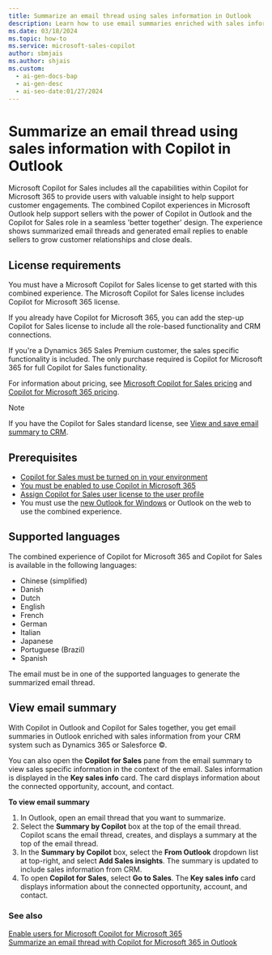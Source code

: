 ```yaml
---
title: Summarize an email thread using sales information in Outlook
description: Learn how to use email summaries enriched with sales information in Outlook.
ms.date: 03/18/2024
ms.topic: how-to
ms.service: microsoft-sales-copilot
author: sbmjais
ms.author: shjais
ms.custom:
  - ai-gen-docs-bap
  - ai-gen-desc
  - ai-seo-date:01/27/2024
---
```


# Summarize an email thread using sales information with Copilot in Outlook

Microsoft Copilot for Sales includes all the capabilities within Copilot for Microsoft 365 to provide users with valuable insight to help support customer engagements. The combined Copilot experiences in Microsoft Outlook help support sellers with the power of Copilot in Outlook and the Copilot for Sales role in a seamless 'better together' design. The experience shows summarized email threads and generated email replies to enable sellers to grow customer relationships and close deals.

## License requirements

You must have a Microsoft Copilot for Sales license to get started with this combined experience. The Microsoft Copilot for Sales license includes Copilot for Microsoft 365 license.

If you already have Copilot for Microsoft 365, you can add the step-up Copilot for Sales license to include all the role-based functionality and CRM connections.

If you're a Dynamics 365 Sales Premium customer, the sales specific functionality is included. The only purchase required is Copilot for Microsoft 365 for full Copilot for Sales functionality.

For information about pricing, see [Microsoft Copilot for Sales pricing](https://www.microsoft.com/ai/microsoft-sales-copilot#featuresandpricing) and [Copilot for Microsoft 365 pricing](https://www.microsoft.com/microsoft-365/enterprise/copilot-for-microsoft-365#Pricing).

> [!NOTE]
> If you have the Copilot for Sales standard license, see [View and save email summary to CRM](view-save-email-summary-crm.md).

## Prerequisites

- [Copilot for Sales must be turned on in your environment](suggested-replies.md)
- [You must be enabled to use Copilot in Microsoft 365](/microsoft-365-copilot/microsoft-365-copilot-enable-users)
- [Assign Copilot for Sales user license to the user profile](/microsoft-365/admin/manage/assign-licenses-to-users?view=o365-worldwide&preserve-view=true)
- You must use the [new Outlook for Windows](https://support.microsoft.com/office/getting-started-with-the-new-outlook-for-windows-656bb8d9-5a60-49b2-a98b-ba7822bc7627) or Outlook on the web to use the combined experience.

## Supported languages

The combined experience of Copilot for Microsoft 365 and Copilot for Sales is available in the following languages:

- Chinese (simplified)
- Danish
- Dutch
- English
- French
- German
- Italian
- Japanese
- Portuguese (Brazil)
- Spanish

The email must be in one of the supported languages to generate the summarized email thread.

## View email summary

With Copilot in Outlook and Copilot for Sales together, you get email summaries in Outlook enriched with sales information from your CRM system such as Dynamics 365 or Salesforce ©.

You can also open the **Copilot for Sales** pane from the email summary to view sales specific information in the context of the email. Sales information is displayed in the **Key sales info** card. The card displays information about the connected opportunity, account, and contact.

**To view email summary**

1. In Outlook, open an email thread that you want to summarize.
1. Select the **Summary by Copilot** box at the top of the email thread. Copilot scans the email thread, creates, and displays a summary at the top of the email thread.
1. In the **Summary by Copilot** box, select the **From Outlook** dropdown list at top-right, and select **Add Sales insights**. The summary is updated to include sales information from CRM.
1. To open **Copilot for Sales**, select **Go to Sales**. The **Key sales info** card displays information about the connected opportunity, account, and contact.

### See also

[Enable users for Microsoft Copilot for Microsoft 365](/microsoft-365-copilot/microsoft-365-copilot-enable-users) <br>
[Summarize an email thread with Copilot for Microsoft 365 in Outlook](https://support.microsoft.com/office/summarize-an-email-thread-with-copilot-for-microsoft-365-in-outlook-a79873f2-396b-46dc-b852-7fe5947ab640)



